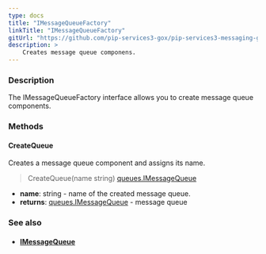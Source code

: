 ```yaml
---
type: docs
title: "IMessageQueueFactory"
linkTitle: "IMessageQueueFactory"
gitUrl: "https://github.com/pip-services3-gox/pip-services3-messaging-gox"
description: > 
    Creates message queue componens.
---
```


### Description

The IMessageQueueFactory interface allows you to create message queue components.

### Methods

#### CreateQueue

Creates a message queue component and assigns its name.

> CreateQueue(name string) [queues.IMessageQueue](../../queues/imessage_queue)

- **name**: string - name of the created message queue.
- **returns**: [queues.IMessageQueue](../../queues/imessage_queue) - message queue


### See also
- #### [IMessageQueue](../../queues/imessage_queue) 
